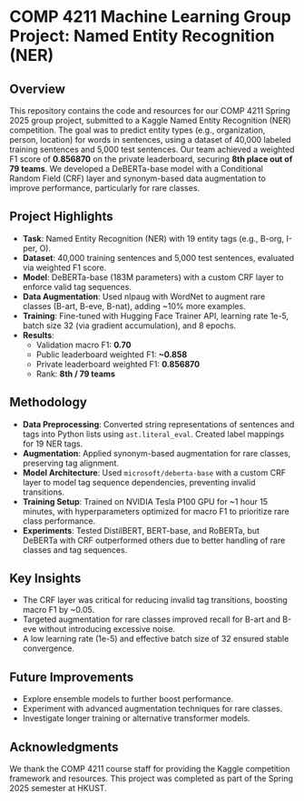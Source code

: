 # COMP 4211 Machine Learning Group Project: Named Entity Recognition (NER)

## Overview
This repository contains the code and resources for our COMP 4211 Spring 2025 group project, submitted to a Kaggle Named Entity Recognition (NER) competition. The goal was to predict entity types (e.g., organization, person, location) for words in sentences, using a dataset of 40,000 labeled training sentences and 5,000 test sentences. Our team achieved a weighted F1 score of **0.856870** on the private leaderboard, securing **8th place out of 79 teams**. We developed a DeBERTa-base model with a Conditional Random Field (CRF) layer and synonym-based data augmentation to improve performance, particularly for rare classes.

## Project Highlights
- **Task**: Named Entity Recognition (NER) with 19 entity tags (e.g., B-org, I-per, O).
- **Dataset**: 40,000 training sentences and 5,000 test sentences, evaluated via weighted F1 score.
- **Model**: DeBERTa-base (183M parameters) with a custom CRF layer to enforce valid tag sequences.
- **Data Augmentation**: Used nlpaug with WordNet to augment rare classes (B-art, B-eve, B-nat), adding ~10% more examples.
- **Training**: Fine-tuned with Hugging Face Trainer API, learning rate 1e-5, batch size 32 (via gradient accumulation), and 8 epochs.
- **Results**:
  - Validation macro F1: **0.70**
  - Public leaderboard weighted F1: **~0.858**
  - Private leaderboard weighted F1: **0.856870**
  - Rank: **8th / 79 teams**

## Methodology
- **Data Preprocessing**: Converted string representations of sentences and tags into Python lists using `ast.literal_eval`. Created label mappings for 19 NER tags.
- **Augmentation**: Applied synonym-based augmentation for rare classes, preserving tag alignment.
- **Model Architecture**: Used `microsoft/deberta-base` with a custom CRF layer to model tag sequence dependencies, preventing invalid transitions.
- **Training Setup**: Trained on NVIDIA Tesla P100 GPU for ~1 hour 15 minutes, with hyperparameters optimized for macro F1 to prioritize rare class performance.
- **Experiments**: Tested DistilBERT, BERT-base, and RoBERTa, but DeBERTa with CRF outperformed others due to better handling of rare classes and tag sequences.

## Key Insights
- The CRF layer was critical for reducing invalid tag transitions, boosting macro F1 by ~0.05.
- Targeted augmentation for rare classes improved recall for B-art and B-eve without introducing excessive noise.
- A low learning rate (1e-5) and effective batch size of 32 ensured stable convergence.

## Future Improvements
- Explore ensemble models to further boost performance.
- Experiment with advanced augmentation techniques for rare classes.
- Investigate longer training or alternative transformer models.


## Acknowledgments
We thank the COMP 4211 course staff for providing the Kaggle competition framework and resources. This project was completed as part of the Spring 2025 semester at HKUST.
